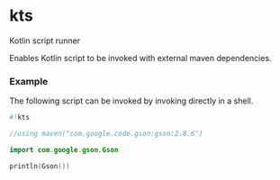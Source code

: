 # kts
Kotlin script runner

Enables Kotlin script to be invoked with external maven dependencies.

### Example

The following script can be invoked by invoking directly in a shell.

```kotlin
#!kts

//using maven("com.google.code.gson:gson:2.8.6")

import com.google.gson.Gson

println(Gson())

```

